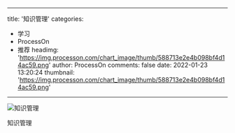 
---
title: '知识管理'
categories: 
 - 学习
 - ProcessOn
 - 推荐
headimg: 'https://img.processon.com/chart_image/thumb/588713e2e4b098bf4d14ac59.png'
author: ProcessOn
comments: false
date: 2022-01-23 13:20:24
thumbnail: 'https://img.processon.com/chart_image/thumb/588713e2e4b098bf4d14ac59.png'
---

<div>   
<img class="thumb" alt="知识管理" src="https://img.processon.com/chart_image/thumb/588713e2e4b098bf4d14ac59.png" referrerpolicy="no-referrer">
<p>知识管理</p>  
</div>
            